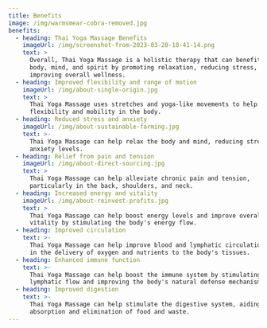 ```yaml
---
title: Benefits
image: /img/warmsmear-cobra-removed.jpg
benefits:
  - heading: Thai Yoga Massage Benefits
    imageUrl: /img/screenshot-from-2023-03-28-18-41-14.png
    text: >
      Overall, Thai Yoga Massage is a holistic therapy that can benefit the
      body, mind, and spirit by promoting relaxation, reducing stress, and
      improving overall wellness.
  - heading: Improved flexibility and range of motion
    imageUrl: /img/about-single-origin.jpg
    text: >
      Thai Yoga Massage uses stretches and yoga-like movements to help increase
      flexibility and mobility in the body.
  - heading: Reduced stress and anxiety
    imageUrl: /img/about-sustainable-farming.jpg
    text: >-
      Thai Yoga Massage can help relax the body and mind, reducing stress and
      anxiety levels.
  - heading: Relief from pain and tension
    imageUrl: /img/about-direct-sourcing.jpg
    text: >
      Thai Yoga Massage can help alleviate chronic pain and tension,
      particularly in the back, shoulders, and neck.
  - heading: Increased energy and vitality
    imageUrl: /img/about-reinvest-profits.jpg
    text: >
      Thai Yoga Massage can help boost energy levels and improve overall
      vitality by stimulating the body's energy flow.
  - heading: Improved circulation
    text: >-
      Thai Yoga Massage can help improve blood and lymphatic circulation, aiding
      in the delivery of oxygen and nutrients to the body's tissues.
  - heading: Enhanced immune function
    text: >-
      Thai Yoga Massage can help boost the immune system by stimulating
      lymphatic flow and improving the body's natural defense mechanisms.
  - heading: Improved digestion
    text: >-
      Thai Yoga Massage can help stimulate the digestive system, aiding in the
      absorption and elimination of food and waste.
---
```


